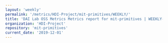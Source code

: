 ```yaml
---
layout: 'weekly'
permalink: '/metrics/HDI-Project/mit-primitives/WEEKLY/'
title: 'DAI Lab OSS Metrics Metrics report for mit-primitives | WEEKLY-REPORT-2019-12-01'
organization: 'HDI-Project'
repository: 'mit-primitives'
current_date: '2019-12-01'
---
```

